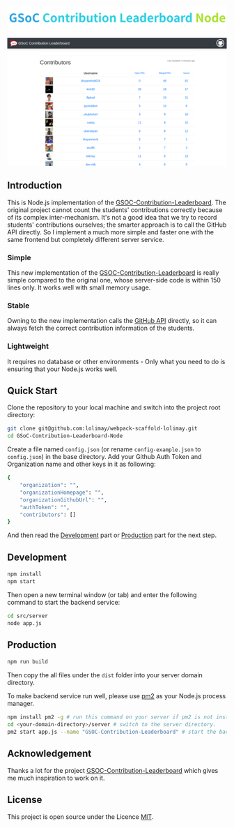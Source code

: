 
<p align="center"><img src="./docs/images/logo.png"></p>

![](./docs/images/demo.png)

## Introduction

This is Node.js implementation of the [GSOC-Contribution-Leaderboard](https://github.com/shubhsherl/GSoC-Contribution-Leaderboard/). The original project cannot count the students' contributions correctly because of its complex inter-mechanism. It's not a good idea that we try to record students' contributions ourselves; the smarter approach is to call the GitHub API directly. So I implement a much more simple and faster one with the same frontend but completely different server service.

### Simple
This new implementation of the [GSOC-Contribution-Leaderboard](https://github.com/shubhsherl/GSoC-Contribution-Leaderboard/) is really simple compared to the original one, whose server-side code is within 150 lines only. It works well with small memory usage.

### Stable
Owning to the new implementation calls the [GitHub API](https://developer.github.com/v3/) directly, so it can always fetch the correct contribution information of the students.

### Lightweight
It requires no database or other environments - Only what you need to do is ensuring that your Node.js works well.

## Quick Start
Clone the repository to your local machine and switch into the project root directory:
````bash
git clone git@github.com:lolimay/webpack-scaffold-lolimay.git
cd GSoC-Contribution-Leaderboard-Node
````
Create a file named `config.json` (or rename `config-example.json` to `config.json`) in the base directory. Add your Github Auth Token and Organization name and other keys in it as following:
````bash
{
    "organization": "",
    "organizationHomepage": "",
    "organizationGithubUrl": "",
    "authToken": "",
    "contributors": []
}
````
And then read the [Development](#development) part or [Production](#production) part for the next step.
## Development
````bash
npm install
npm start
````
Then open a new terminal window (or tab) and enter the following command to start the backend service:
````bash
cd src/server
node app.js
````

## Production
````bash
npm run build
````
Then copy the all files under the `dist` folder into your server domain directory.

To make backend service run well, please use [pm2](http://pm2.keymetrics.io/) as your Node.js process manager.
````bash
npm install pm2 -g # run this command on your server if pm2 is not installed.
cd <your-domain-directory>/server # switch to the server directory.
pm2 start app.js --name "GSOC-Contribution-Leaderboard" # start the backend service
````

## Acknowledgement
Thanks a lot for the project [GSOC-Contribution-Leaderboard](https://github.com/shubhsherl/GSoC-Contribution-Leaderboard/) which gives me much inspiration to work on it.

## License
This project is open source under the Licence [MIT](./LICENSE).
